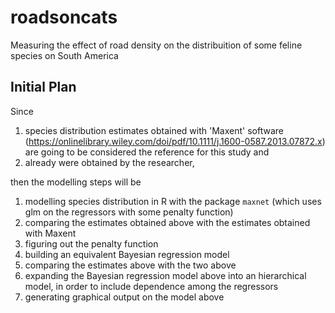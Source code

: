 # roadsoncats
Measuring the effect of road density on the distribuition of some feline species on South America

## Initial Plan
Since 

1. species distribution estimates obtained with 'Maxent' software 
  (https://onlinelibrary.wiley.com/doi/pdf/10.1111/j.1600-0587.2013.07872.x) 
  are going to be considered the reference for this study and 
2. already were obtained by the researcher,

then the modelling steps will be

1. modelling species distribution in R with the package `maxnet`
  (which uses glm on the regressors with some penalty function)
2. comparing the estimates obtained above with the estimates obtained with Maxent
3. figuring out the penalty function
4. building an equivalent Bayesian regression model
5. comparing the estimates above with the two above
6. expanding the Bayesian regression model above into an hierarchical model, 
  in order to include dependence among the regressors
7. generating graphical output on the model above
